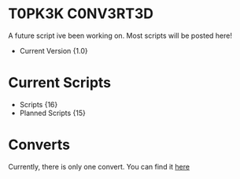 # T0PK3K C0NV3RT3D
A future script ive been working on. Most scripts will be posted here!
- Current Version {1.0}

# Current Scripts
- Scripts {16}
- Planned Scripts {15}

# Converts
Currently, there is only one convert.
You can find it [here](https://pastebin.com/7W4925q4)
